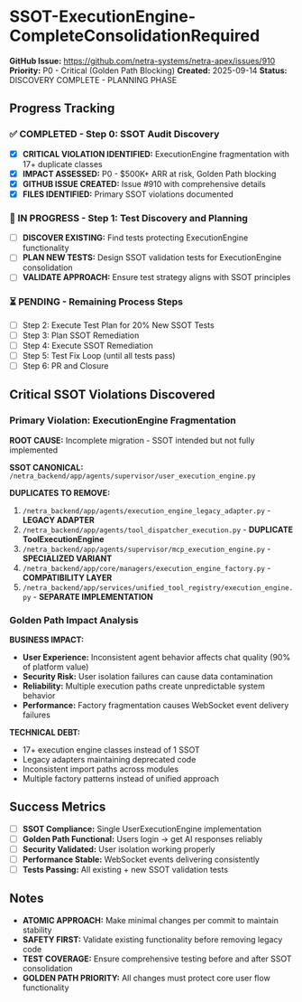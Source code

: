 # SSOT-ExecutionEngine-CompleteConsolidationRequired

**GitHub Issue:** https://github.com/netra-systems/netra-apex/issues/910
**Priority:** P0 - Critical (Golden Path Blocking)
**Created:** 2025-09-14
**Status:** DISCOVERY COMPLETE - PLANNING PHASE

## Progress Tracking

### ✅ COMPLETED - Step 0: SSOT Audit Discovery
- [x] **CRITICAL VIOLATION IDENTIFIED:** ExecutionEngine fragmentation with 17+ duplicate classes
- [x] **IMPACT ASSESSED:** P0 - $500K+ ARR at risk, Golden Path blocking
- [x] **GITHUB ISSUE CREATED:** Issue #910 with comprehensive details
- [x] **FILES IDENTIFIED:** Primary SSOT violations documented

### 🔄 IN PROGRESS - Step 1: Test Discovery and Planning
- [ ] **DISCOVER EXISTING:** Find tests protecting ExecutionEngine functionality
- [ ] **PLAN NEW TESTS:** Design SSOT validation tests for ExecutionEngine consolidation
- [ ] **VALIDATE APPROACH:** Ensure test strategy aligns with SSOT principles

### ⏳ PENDING - Remaining Process Steps
- [ ] Step 2: Execute Test Plan for 20% New SSOT Tests
- [ ] Step 3: Plan SSOT Remediation
- [ ] Step 4: Execute SSOT Remediation
- [ ] Step 5: Test Fix Loop (until all tests pass)
- [ ] Step 6: PR and Closure

## Critical SSOT Violations Discovered

### Primary Violation: ExecutionEngine Fragmentation
**ROOT CAUSE:** Incomplete migration - SSOT intended but not fully implemented

**SSOT CANONICAL:** `/netra_backend/app/agents/supervisor/user_execution_engine.py`

**DUPLICATES TO REMOVE:**
1. `/netra_backend/app/agents/execution_engine_legacy_adapter.py` - **LEGACY ADAPTER**
2. `/netra_backend/app/agents/tool_dispatcher_execution.py` - **DUPLICATE ToolExecutionEngine**  
3. `/netra_backend/app/agents/supervisor/mcp_execution_engine.py` - **SPECIALIZED VARIANT**
4. `/netra_backend/app/core/managers/execution_engine_factory.py` - **COMPATIBILITY LAYER**
5. `/netra_backend/app/services/unified_tool_registry/execution_engine.py` - **SEPARATE IMPLEMENTATION**

### Golden Path Impact Analysis
**BUSINESS IMPACT:**
- **User Experience:** Inconsistent agent behavior affects chat quality (90% of platform value)
- **Security Risk:** User isolation failures can cause data contamination
- **Reliability:** Multiple execution paths create unpredictable system behavior
- **Performance:** Factory fragmentation causes WebSocket event delivery failures

**TECHNICAL DEBT:**
- 17+ execution engine classes instead of 1 SSOT
- Legacy adapters maintaining deprecated code
- Inconsistent import paths across modules
- Multiple factory patterns instead of unified approach

## Success Metrics
- [ ] **SSOT Compliance:** Single UserExecutionEngine implementation
- [ ] **Golden Path Functional:** Users login → get AI responses reliably
- [ ] **Security Validated:** User isolation working properly
- [ ] **Performance Stable:** WebSocket events delivering consistently
- [ ] **Tests Passing:** All existing + new SSOT validation tests

## Notes
- **ATOMIC APPROACH:** Make minimal changes per commit to maintain stability
- **SAFETY FIRST:** Validate existing functionality before removing legacy code  
- **TEST COVERAGE:** Ensure comprehensive testing before and after SSOT consolidation
- **GOLDEN PATH PRIORITY:** All changes must protect core user flow functionality